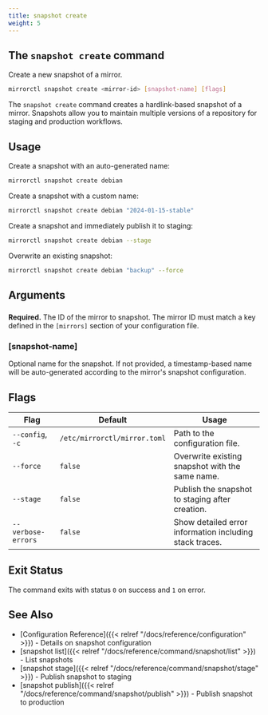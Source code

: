 ```yaml
---
title: snapshot create
weight: 5
---
```


## The `snapshot create` command

Create a new snapshot of a mirror.

```bash
mirrorctl snapshot create <mirror-id> [snapshot-name] [flags]
```

The `snapshot create` command creates a hardlink-based snapshot of a mirror. Snapshots allow you
to maintain multiple versions of a repository for staging and production workflows.

## Usage

Create a snapshot with an auto-generated name:
```bash
mirrorctl snapshot create debian
```

Create a snapshot with a custom name:
```bash
mirrorctl snapshot create debian "2024-01-15-stable"
```

Create a snapshot and immediately publish it to staging:
```bash
mirrorctl snapshot create debian --stage
```

Overwrite an existing snapshot:
```bash
mirrorctl snapshot create debian "backup" --force
```

## Arguments

### <mirror-id>

**Required.** The ID of the mirror to snapshot. The mirror ID must match a key defined in the
`[mirrors]` section of your configuration file.

### [snapshot-name]

Optional name for the snapshot. If not provided, a timestamp-based name will be auto-generated
according to the mirror's snapshot configuration.

## Flags

| Flag | Default | Usage |
|------|---------|-------|
| `--config`, `-c` | `/etc/mirrorctl/mirror.toml` | Path to the configuration file. |
| `--force` | `false` | Overwrite existing snapshot with the same name. |
| `--stage` | `false` | Publish the snapshot to staging after creation. |
| `--verbose-errors` | `false` | Show detailed error information including stack traces. |

## Exit Status

The command exits with status `0` on success and `1` on error.

## See Also

- [Configuration Reference]({{< relref "/docs/reference/configuration" >}}) - Details on snapshot
  configuration
- [snapshot list]({{< relref "/docs/reference/command/snapshot/list" >}}) - List snapshots
- [snapshot stage]({{< relref "/docs/reference/command/snapshot/stage" >}}) - Publish snapshot to
  staging
- [snapshot publish]({{< relref "/docs/reference/command/snapshot/publish" >}}) - Publish snapshot
  to production
